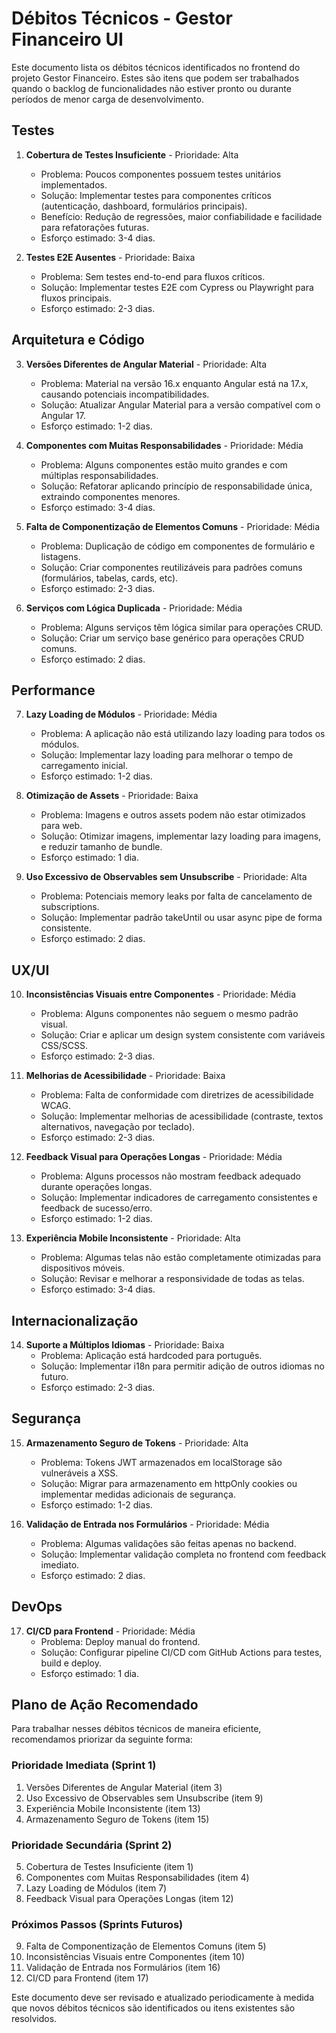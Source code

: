 # Débitos Técnicos - Gestor Financeiro UI

Este documento lista os débitos técnicos identificados no frontend do projeto Gestor Financeiro. Estes são itens que podem ser trabalhados quando o backlog de funcionalidades não estiver pronto ou durante períodos de menor carga de desenvolvimento.

## Testes

1. **Cobertura de Testes Insuficiente** - Prioridade: Alta
   - Problema: Poucos componentes possuem testes unitários implementados.
   - Solução: Implementar testes para componentes críticos (autenticação, dashboard, formulários principais).
   - Benefício: Redução de regressões, maior confiabilidade e facilidade para refatorações futuras.
   - Esforço estimado: 3-4 dias.

2. **Testes E2E Ausentes** - Prioridade: Baixa
   - Problema: Sem testes end-to-end para fluxos críticos.
   - Solução: Implementar testes E2E com Cypress ou Playwright para fluxos principais.
   - Esforço estimado: 2-3 dias.

## Arquitetura e Código

3. **Versões Diferentes de Angular Material** - Prioridade: Alta
   - Problema: Material na versão 16.x enquanto Angular está na 17.x, causando potenciais incompatibilidades.
   - Solução: Atualizar Angular Material para a versão compatível com o Angular 17.
   - Esforço estimado: 1-2 dias.

4. **Componentes com Muitas Responsabilidades** - Prioridade: Média
   - Problema: Alguns componentes estão muito grandes e com múltiplas responsabilidades.
   - Solução: Refatorar aplicando princípio de responsabilidade única, extraindo componentes menores.
   - Esforço estimado: 3-4 dias.

5. **Falta de Componentização de Elementos Comuns** - Prioridade: Média
   - Problema: Duplicação de código em componentes de formulário e listagens.
   - Solução: Criar componentes reutilizáveis para padrões comuns (formulários, tabelas, cards, etc).
   - Esforço estimado: 2-3 dias.

6. **Serviços com Lógica Duplicada** - Prioridade: Média
   - Problema: Alguns serviços têm lógica similar para operações CRUD.
   - Solução: Criar um serviço base genérico para operações CRUD comuns.
   - Esforço estimado: 2 dias.

## Performance

7. **Lazy Loading de Módulos** - Prioridade: Média
   - Problema: A aplicação não está utilizando lazy loading para todos os módulos.
   - Solução: Implementar lazy loading para melhorar o tempo de carregamento inicial.
   - Esforço estimado: 1-2 dias.

8. **Otimização de Assets** - Prioridade: Baixa
   - Problema: Imagens e outros assets podem não estar otimizados para web.
   - Solução: Otimizar imagens, implementar lazy loading para imagens, e reduzir tamanho de bundle.
   - Esforço estimado: 1 dia.

9. **Uso Excessivo de Observables sem Unsubscribe** - Prioridade: Alta
   - Problema: Potenciais memory leaks por falta de cancelamento de subscriptions.
   - Solução: Implementar padrão takeUntil ou usar async pipe de forma consistente.
   - Esforço estimado: 2 dias.

## UX/UI

10. **Inconsistências Visuais entre Componentes** - Prioridade: Média
    - Problema: Alguns componentes não seguem o mesmo padrão visual.
    - Solução: Criar e aplicar um design system consistente com variáveis CSS/SCSS.
    - Esforço estimado: 2-3 dias.

11. **Melhorias de Acessibilidade** - Prioridade: Baixa
    - Problema: Falta de conformidade com diretrizes de acessibilidade WCAG.
    - Solução: Implementar melhorias de acessibilidade (contraste, textos alternativos, navegação por teclado).
    - Esforço estimado: 2-3 dias.

12. **Feedback Visual para Operações Longas** - Prioridade: Média
    - Problema: Alguns processos não mostram feedback adequado durante operações longas.
    - Solução: Implementar indicadores de carregamento consistentes e feedback de sucesso/erro.
    - Esforço estimado: 1-2 dias.

13. **Experiência Mobile Inconsistente** - Prioridade: Alta
    - Problema: Algumas telas não estão completamente otimizadas para dispositivos móveis.
    - Solução: Revisar e melhorar a responsividade de todas as telas.
    - Esforço estimado: 3-4 dias.

## Internacionalização

14. **Suporte a Múltiplos Idiomas** - Prioridade: Baixa
    - Problema: Aplicação está hardcoded para português.
    - Solução: Implementar i18n para permitir adição de outros idiomas no futuro.
    - Esforço estimado: 2-3 dias.

## Segurança

15. **Armazenamento Seguro de Tokens** - Prioridade: Alta
    - Problema: Tokens JWT armazenados em localStorage são vulneráveis a XSS.
    - Solução: Migrar para armazenamento em httpOnly cookies ou implementar medidas adicionais de segurança.
    - Esforço estimado: 1-2 dias.

16. **Validação de Entrada nos Formulários** - Prioridade: Média
    - Problema: Algumas validações são feitas apenas no backend.
    - Solução: Implementar validação completa no frontend com feedback imediato.
    - Esforço estimado: 2 dias.

## DevOps

17. **CI/CD para Frontend** - Prioridade: Média
    - Problema: Deploy manual do frontend.
    - Solução: Configurar pipeline CI/CD com GitHub Actions para testes, build e deploy.
    - Esforço estimado: 1 dia.

## Plano de Ação Recomendado

Para trabalhar nesses débitos técnicos de maneira eficiente, recomendamos priorizar da seguinte forma:

### Prioridade Imediata (Sprint 1)
1. Versões Diferentes de Angular Material (item 3)
2. Uso Excessivo de Observables sem Unsubscribe (item 9)
3. Experiência Mobile Inconsistente (item 13)
4. Armazenamento Seguro de Tokens (item 15)

### Prioridade Secundária (Sprint 2)
5. Cobertura de Testes Insuficiente (item 1)
6. Componentes com Muitas Responsabilidades (item 4)
7. Lazy Loading de Módulos (item 7)
8. Feedback Visual para Operações Longas (item 12)

### Próximos Passos (Sprints Futuros)
9. Falta de Componentização de Elementos Comuns (item 5)
10. Inconsistências Visuais entre Componentes (item 10)
11. Validação de Entrada nos Formulários (item 16)
12. CI/CD para Frontend (item 17)

Este documento deve ser revisado e atualizado periodicamente à medida que novos débitos técnicos são identificados ou itens existentes são resolvidos.
